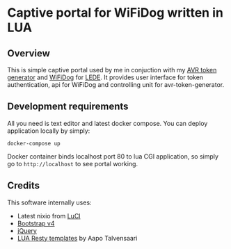 # Captive portal for WiFiDog written in LUA

## Overview
This is simple captive portal used by me in conjuction with my [AVR token generator](https://github.com/pamelus/avr-token-generator) and [WiFiDog](http://dev.wifidog.org) for [LEDE](https://lede-project.org). It provides user interface for token authentication, api for WiFiDog and controlling unit for avr-token-generator.

## Development requirements
All you need is text editor and latest docker compose. You can deploy application locally by simply:
````
docker-compose up
````

Docker container binds localhost port 80 to lua CGI application, so simply go to `http://localhost` to see portal working.

## Credits
This software internally uses:
* Latest nixio from [LuCI](https://github.com/openwrt/luci)
* [Bootstrap v4](https://v4-alpha.getbootstrap.com)
* [jQuery](https://jquery.com)
* [LUA Resty templates](https://github.com/bungle/lua-resty-template) by Aapo Talvensaari

